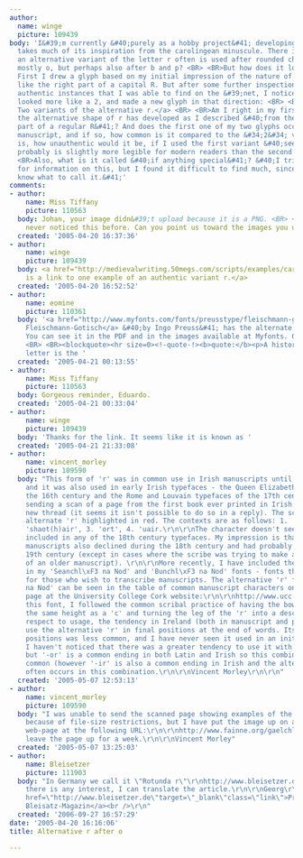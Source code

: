 ```yaml
---
author:
  name: winge
  picture: 109439
body: 'I&#39;m currently &#40;purely as a hobby project&#41; developing a font which
  takes much of its inspiration from the carolingean minuscule. There it seems that
  an alternative variant of the letter r often is used after rounded characters -
  mostly o, but perhaps also after b and p? <BR> <BR>But how does it look, really?
  First I drew a glyph based on my initial impression of the nature of this variant:
  like the right part of a capital R. But after some further inspection of the few
  authentic instances that I was able to find on the &#39;net, I noticed that it instead
  looked more like a 2, and made a new glyph in that direction: <BR> <BR><a href="http://home.student.uu.se/jowi4905/mix/oror.png">
  Two variants of the alternative r.</a> <BR> <BR>Am I right in my first guess, that
  the alternative shape of r has developed as I described &#40;from the right hand
  part of a regular R&#41;? And does the first one of my two glyphs occur in medieaeval
  manuscript, and if so, how common is it compared to the &#34;2&#34; variant? That
  is, how unauthentic would it be, if I used the first variant &#40;seeing that it
  probably is slightly more legible for modern readers than the second one&#41;? <BR>
  <BR>Also, what is it called &#40;if anything special&#41;? &#40;I tried searching
  for information on this, but I found it difficult to find much, since I didn&#39;t
  know what to call it.&#41;'
comments:
- author:
    name: Miss Tiffany
    picture: 110563
  body: Johan, your image didn&#39;t upload because it is a PNG. <BR> <BR>I&#39;ve
    never noticed this before. Can you point us toward the images you used as research?
  created: '2005-04-20 16:37:36'
- author:
    name: winge
    picture: 109439
  body: <a href="http://medievalwriting.50megs.com/scripts/examples/carol1.htm"> This
    is a link to one example of an authentic variant r.</a>
  created: '2005-04-20 16:52:52'
- author:
    name: eomine
    picture: 110361
  body: '<a href="http://www.myfonts.com/fonts/preusstype/fleischmann-gotisch-pt/">
    Fleischmann-Gotisch</a> &#40;by Ingo Preuss&#41; has the alternate &#34;r&#34;.
    You can see it in the PDF and in the images available at Myfonts. Quoting Preuss:
    <BR> <BR><blockquote><hr size=0><!-quote-!><b>quote:</b><p>A historically interesting
    letter is the '
  created: '2005-04-21 00:13:55'
- author:
    name: Miss Tiffany
    picture: 110563
  body: Gorgeous reminder, Eduardo.
  created: '2005-04-21 00:33:04'
- author:
    name: winge
    picture: 109439
  body: 'Thanks for the link. It seems like it is known as '
  created: '2005-04-21 21:33:08'
- author:
    name: vincent_morley
    picture: 109590
  body: "This form of 'r' was in common use in Irish manuscripts until the 17th century
    and it was also used in early Irish typefaces - the Queen Elizabeth typeface of
    the 16th century and the Rome and Louvain typefaces of the 17th century. I am
    sending a scan of a page from the first book ever printed in Irish (1571) as a
    new thread (it seems it isn't possible to do so in a reply). The scan shows the
    alternate 'r' highlighted in red. The contexts are as follows: 1. 'm\xF3r', 2.
    'shaot(h)air', 3. 'ort', 4. 'uair.\r\n\r\nThe character doesn't seem to have been
    included in any of the 18th century typefaces. My impression is that its use in
    manuscripts also declined during the 18th century and had probably ceased by the
    19th century (except in cases where the scribe was trying to make a facsimile
    of an older manuscript). \r\n\r\nMore recently, I have included the character
    in my 'Seanchl\xF3 na Nod' and 'Bunchl\xF3 na Nod' fonts - fonts that were created
    for those who wish to transcribe manuscripts. The alternative 'r' from 'Bunchl\xF3
    na Nod' can be seen in the table of common manuscript characters on the following
    page at the University College Cork website:\r\n\r\nhttp://www.ucc.ie/faculties/celtic/lss/lit.jpg\r\n\r\nIn
    this font, I followed the common scribal practice of having the bowl of the 'r'
    the same height as a 'c' and turning the leg of the 'r' into a descender. \r\n\r\nWith
    respect to usage, the tendency in Ireland (both in manuscript and print) was to
    use the alternative 'r' in final positions at the end of words. Its use in medial
    positions was less common, and I have never seen it used in an initial position.
    I haven't noticed that there was a greater tendency to use it with round characters,
    but '-or' is a common ending in both Latin and Irish so this combination is especially
    common (however '-ir' is also a common ending in Irish and the alternative 'r'
    often occurs in this combination.\r\n\r\nVincent Morley\r\n\r\n"
  created: '2005-05-07 12:53:13'
- author:
    name: vincent_morley
    picture: 109590
  body: "I was unable to send the scanned page showing examples of the alternate 'r'
    because of file-size restrictions, but I have put the image up on a temporary
    web-page at the following URL:\r\n\r\nhttp://www.fainne.org/gaelchlo/r.html\r\n\r\nI'll
    leave the page up for a week.\r\n\r\nVincent Morley"
  created: '2005-05-07 13:25:03'
- author:
    name: Bleisetzer
    picture: 111903
  body: "In Germany we call it \"Rotunda r\"\r\nhttp://www.bleisetzer.de/index.php?target=forum/forum_show&id=39\r\n\r\nIf
    there is any interest, I can translate the article.\r\n\r\nGeorg\r\n\r\n\r\n<a
    href=\"http://www.bleisetzer.de\"target=\"_blank\"class=\"link\">Preu\xDFisches
    Bleisatz-Magazin</a><br />\r\n"
  created: '2006-09-27 16:57:29'
date: '2005-04-20 16:16:06'
title: Alternative r after o

---
```

